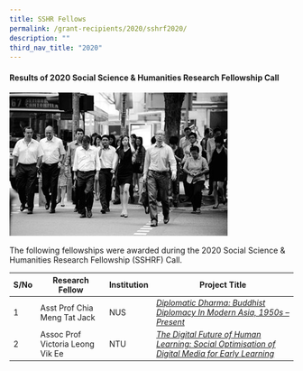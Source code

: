 ```yaml
---
title: SSHR Fellows
permalink: /grant-recipients/2020/sshrf2020/
description: ""
third_nav_title: "2020"
---
```

#### **Results of 2020 Social Science & Humanities Research Fellowship Call**
![](/images/updates3.jpg)

The following fellowships were awarded during the 2020 Social Science & Humanities Research Fellowship (SSHRF) Call. 


| S/No | Research Fellow | Institution |Project Title |
| -------- | -------- | -------- | -------- |
| 1 | Asst Prof Chia Meng Tat Jack | NUS |*[Diplomatic Dharma: Buddhist Diplomacy In Modern Asia, 1950s – Present](projects-awarded/research-fellowships/jack2020/)*  |
| 2 |  Assoc Prof Victoria Leong Vik Ee | NTU |*[The Digital Future of Human Learning: Social Optimisation of Digital Media for Early Learning](projects-awarded/research-fellowships/victoria2020/)* |